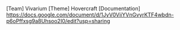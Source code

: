 [Team] Vivarium
[Theme] Hovercraft
[Documentation] https://docs.google.com/document/d/1JyV0ViiYVnGvyrKTF4wbdn-p6oPffxsg9a8Uhsoo2I0/edit?usp=sharing

